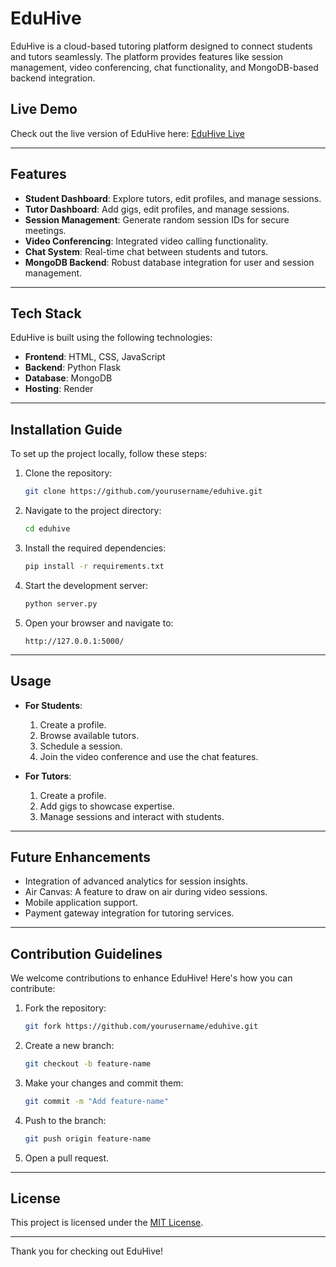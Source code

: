 # EduHive

EduHive is a cloud-based tutoring platform designed to connect students and tutors seamlessly. The platform provides features like session management, video conferencing, chat functionality, and MongoDB-based backend integration.

## Live Demo

Check out the live version of EduHive here: [EduHive Live](https://eduhive.onrender.com/)

---

## Features

- **Student Dashboard**: Explore tutors, edit profiles, and manage sessions.
- **Tutor Dashboard**: Add gigs, edit profiles, and manage sessions.
- **Session Management**: Generate random session IDs for secure meetings.
- **Video Conferencing**: Integrated video calling functionality.
- **Chat System**: Real-time chat between students and tutors.
- **MongoDB Backend**: Robust database integration for user and session management.

---

## Tech Stack

EduHive is built using the following technologies:

- **Frontend**: HTML, CSS, JavaScript
- **Backend**: Python Flask
- **Database**: MongoDB
- **Hosting**: Render

---

## Installation Guide

To set up the project locally, follow these steps:

1. Clone the repository:

    ```bash
    git clone https://github.com/yourusername/eduhive.git
    ```

2. Navigate to the project directory:

    ```bash
    cd eduhive
    ```

3. Install the required dependencies:

    ```bash
    pip install -r requirements.txt
    ```

4. Start the development server:

    ```bash
    python server.py
    ```

5. Open your browser and navigate to:

    ```text
    http://127.0.0.1:5000/
    ```

---

## Usage

- **For Students**:

  1. Create a profile.
  2. Browse available tutors.
  3. Schedule a session.
  4. Join the video conference and use the chat features.

- **For Tutors**:

  1. Create a profile.
  2. Add gigs to showcase expertise.
  3. Manage sessions and interact with students.

---

## Future Enhancements

- Integration of advanced analytics for session insights.
- Air Canvas: A feature to draw on air during video sessions.
- Mobile application support.
- Payment gateway integration for tutoring services.

---

## Contribution Guidelines

We welcome contributions to enhance EduHive! Here's how you can contribute:

1. Fork the repository:

    ```bash
    git fork https://github.com/yourusername/eduhive.git
    ```

2. Create a new branch:

    ```bash
    git checkout -b feature-name
    ```

3. Make your changes and commit them:

    ```bash
    git commit -m "Add feature-name"
    ```

4. Push to the branch:

    ```bash
    git push origin feature-name
    ```

5. Open a pull request.

---

## License

This project is licensed under the [MIT License](LICENSE).

---

Thank you for checking out EduHive!

